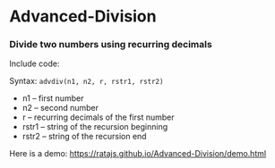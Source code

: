 # Advanced-Division
### Divide two numbers using recurring decimals

Include code:

  <code><script src="https://cdn.jsdelivr.net/gh/ratajs/Advanced-Division@a5c27f48ca8596aaaf1fdd18613eb8233989b104/AdvDiv.min.js" type="text/javascript" integrity="sha384-CxuHpL7UUYMDs0GjQmsgycqwY6jBs0BshTiFrgHmPvJbjPVjSAll44Hv6dSH5sxw" crossorigin="anonymous"></script></code>

Syntax:
<code>advdiv(n1, n2, r, rstr1, rstr2)</code>
* n1 – first number
* n2 – second number
* r – recurring decimals of the first number
* rstr1 – string of the recursion beginning
* rstr2 – string of the recursion end

Here is a demo: <https://ratajs.github.io/Advanced-Division/demo.html>
